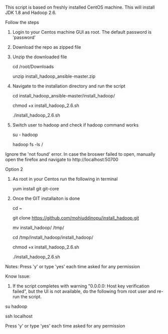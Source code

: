 This script is based on freshly installed CentOS machine. This will install JDK 1.8 and Hadoop 2.6. 

Follow the steps

1. Login to your Centos machine GUI as root. The default password is 'password'
2. Download the repo as zipped file
3. Unzip the downloaded file

    cd /root/Downloads 

    unzip install_hadoop_ansible-master.zip

4. Navigate to the installation directory and run the script 

    cd install_hadoop_ansible-master/install_hadoop/ 

    chmod +x install_hadoop_2.6.sh 

    ./install_hadoop_2.6.sh

5. Switch user to hadoop and check if hadoop command works 

    su - hadoop 

    hadoop fs -ls /

Ignore the 'not found' error. In case the broswer failed to open, manually open the firefox and navigate to http://localhost:50700

Option 2 

1. As root in your Centos run the following in terminal 

    yum install git git-core

2. Once the GIT installaiton is done

    cd ~
    
    git clone https://github.com/mohiuddinopu/install_hadoop.git
    
    mv install_hadoop/ /tmp/    

    cd /tmp/install_hadoop/install_hadoop/

    chmod +x install_hadoop_2.6.sh 
    
    ./install_hadoop_2.6.sh
    
Notes: Press 'y' or type 'yes' each time asked for any permission


Know Issue:

1. If the script completes with warning "0.0.0.0: Host key verification failed", but the UI is not available, do the following from root user and re-run the script. 


su hadoop

ssh localhost


Press 'y' or type 'yes' each time asked for any permission

